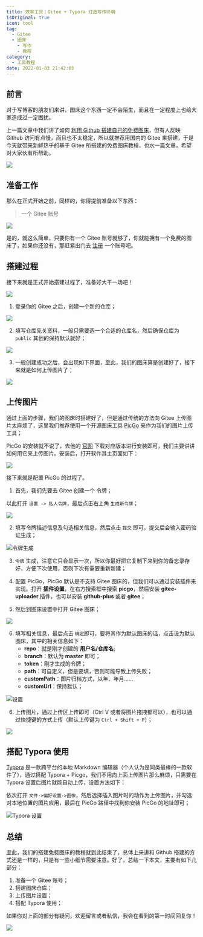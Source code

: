 ```yaml
---
title: 效率工具：Gitee + Typora 打造写作环境
isOriginal: true
icon: tool
tag:
  - Gitee
  - 图床
    - 写作
    - 教程
category:
  - 工具教程
date: 2022-01-03 21:42:03
---
```


## 前言

对于写博客的朋友们来讲，图床这个东西一定不会陌生，而且在一定程度上也给大家造成过一定困扰。

上一篇文章中我们讲了如何 [利用 Github 搭建自己的免费图床](https://mp.weixin.qq.com/s?__biz=MzIyNTg2MjkzNw==&mid=2247492657&idx=1&sn=4420ebc879c2013ee564b832f6615d10&chksm=e87b9047df0c195109f063d5118bbbd01d72469857965360a7cca5951871a7f1fcb470328016&token=1963893699&lang=zh_CN#rd)，但有人反映 Github 访问有点慢，而且也不太稳定，所以就推荐用国内的 Gitee 来搭建，于是今天就带来新鲜热乎的基于 Gitee  所搭建的免费图床教程，也水一篇文章，希望对大家伙有所帮助。

![](http://ww1.sinaimg.cn/bmiddle/9150e4e5ly1fqdi3jit6oj203h03h3yb.jpg)



##  准备工作

那么在正式开始之前，同样的，你得提前准备以下东西：

>   一个 Gitee 账号

![](http://ww2.sinaimg.cn/bmiddle/6af89bc8gw1f8so949lh9j205i03st8i.jpg)

是的，就这么简单，只要你有一个 Gitee 账号就够了，你就能拥有一个免费的图床了，如果你还没有，那赶紧出门去 [注册](http://gitee.com/) 一个账号吧。

## 搭建过程

接下来就是正式开始搭建过程了，准备好大干一场吧！

![](http://ww2.sinaimg.cn/bmiddle/006r3PQBjw1fb2ti0rsmpj307406ywes.jpg)

1.  登录你的 Gitee 之后，创建一个新的仓库；

![](https://cdn.jsdelivr.net/gh/cunyu1943/blog-imgs/gitee-new.png)

2.  填写仓库先关资料，一般只需要选一个合适的仓库名，然后确保仓库为 `public` 其他的保持默认就好；

![](https://cdn.jsdelivr.net/gh/cunyu1943/blog-imgs/image-info.png)

3.  一般创建成功之后，会出现如下界面，至此，我们的图床算是创建好了，接下来就是如何上传图片了；

![](https://cdn.jsdelivr.net/gh/cunyu1943/blog-imgs/image-finish.png)

##  上传图片

通过上面的步骤，我们的图床时搭建好了，但是通过传统的方法向 Gitee 上传图片太麻烦了，这里我们推荐使用一个开源图床工具 [PicGo](https://molunerfinn.com/PicGo/) 来作为我们的图片上传工具；

PicGo 的安装就不说了，去他的 [官网](https://molunerfinn.com/PicGo/) 下载对应版本进行安装即可，我们主要讲讲如何用它来上传图片。安装后，打开软件其主页面如下：

![](https://cdn.jsdelivr.net/gh/cunyu1943/image-hosting-for-blog/blog/image-picgo.png)

接下来就是配置 PicGo 的过程了。

1.  首先，我们先要去 Gitee 创建一个 令牌；

以此打开 `设置 -> 私人令牌`，最后点击右上角 `生成新令牌`；

![](https://cdn.jsdelivr.net/gh/cunyu1943/blog-imgs/image-tokengene.png)

2.  填写令牌描述信息及勾选相关信息，然后点击 `提交` 即可，提交后会输入密码验证生成；

![令牌生成](https://gitee.com/cunyu1943/blog-img/raw/master/images/image-tokengenetate.png)

3.  `令牌` 生成，注意它只会显示一次，所以你最好把它复制下来到你的备忘录存好，方便下次使用，否则下次有需要重新新建；

4.  配置 PicGo，PicGo 默认是不支持 Gitee 图床的，但我们可以通过安装插件来实现。打开 **插件设置**，在右方搜索框中搜索 **picgo**，然后安装 **gitee-uploader** 插件，也可以安装 **github-plus** 或者 **gitee**；

5.  然后到图床设置中打开 Gitee 图床；

![](https://cdn.jsdelivr.net/gh/cunyu1943/blog-imgs/image-giteeconfig.png)

6.  填写相关信息，最后点击 `确定`即可，要将其作为默认图床的话，点击设为默认图床，其中的相关信息如下：
    -   **repo**：就是刚才创建的 **用户名/仓库名**;
    -   **branch**：默认为 **master** 即可；
    -   **token**：刚才生成的令牌；
    -   **path**：可自定义，但是要填，否则可能导致上传失败；
    -   **customPath**：图片归档方式，以年、年月……
    -   **customUrl**：保持默认；

![设置](https://gitee.com/cunyu1943/blog-img/raw/master/images/image-configgitee.png)

6.  上传图片，通过上传区上传即可（Ctrl V 或者将图片拖拽都可以），也可以通过快捷键的方式上传（默认上传键为 `Ctrl + Shift + P`）；

![](https://cdn.jsdelivr.net/gh/cunyu1943/image-hosting-for-blog/blog/image-20210126135321015.png)

##  搭配 Typora 使用

[Typora](https://www.typora.io/) 是一款跨平台的本地 Markdown 编辑器（个人认为是同类最棒的一款软件了），通过搭配 Typora + Picgo，我们不用向上面上传图片那么麻烦，只需要在 Typora 设置后图片就能自动上传，设置方法如下：

依次打开 `文件->偏好设置->图像`，然后选择插入图片时的动作为上传图片，并勾选对本地位置的图片应用，最后在 PicGo 路径中找到你安装 PicGo 的地址即可；

![Typora 设置](https://gitee.com/cunyu1943/blog-img/raw/master/images/image-typoraconfig.png)

##  总结

至此，我们的搭建免费图床的教程就到此结束了，总体上来讲和 Github 搭建的方式还是一样的，只是有一些小细节需要注意。好了，总结一下本文，主要有如下几部分：

1.  准备一个 Gitee 账号；
2.  搭建图床仓库；
3.  上传图片设置；
4.  搭配 Typora 使用；

如果你对上面的部分有疑问，欢迎留言或者私信，我会在看到的第一时间回复你！

![](http://ww4.sinaimg.cn/bmiddle/6af89bc8gw1f8srz9343vj205i05ijr9.jpg)
